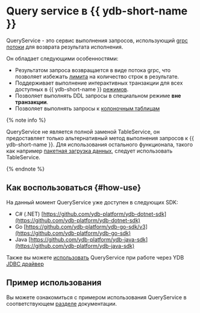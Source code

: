 # Query service в {{ ydb-short-name }}

QueryService - это сервис выполнения запросов, использующий [grpc потоки](https://grpc.io/docs/what-is-grpc/core-concepts/#server-streaming-rpc) для возврата результата исполнения.

Он обладает следующими особенностями:

* Результатом запроса возвращается в виде потока grpc, что позволяет избежать [лимита](./limits-ydb.md#query) на количество строк в результате.
* Поддерживает выполнение интерактивных транзакции для всех доступных в {{ ydb-short-name }} [режимов](./transactions.md#modes).
* Позволяет выполнять DDL запросы в специальном режиме **вне транзакции**.
* Позволяет выполнять запросы к [колоночным таблицам](./datamodel/table.md#column-oriented-tables)

{% note info %}

QueryService не является полной заменой TableService, он предоставляет только альтернативный метод выполнения запросов к {{ ydb-short-name }}. Для использования остального функционала, такого как например [пакетная загрузка данных](../dev/batch-upload.md), следует использовать TableService.

{% endnote %}


## Как воспользоваться {#how-use}

На данный момент QueryService уже доступен в следующих SDK:

- С# (.NET) [https://github.com/ydb-platform/ydb-dotnet-sdk](https://github.com/ydb-platform/ydb-dotnet-sdk)
- Go [https://github.com/ydb-platform/ydb-go-sdk/v3](https://github.com/ydb-platform/ydb-go-sdk)
- Java [https://github.com/ydb-platform/ydb-java-sdk](https://github.com/ydb-platform/ydb-java-sdk)

Также вы можете [использовать](https://github.com/ydb-platform/ydb-jdbc-driver#using-queryservice-mode) QueryService при работе через YDB [JDBC драйвер](https://github.com/ydb-platform/ydb-jdbc-driver)

## Пример использования 

Вы можете ознакомиться с примером использования QueryService в соответствующем [разделе](../dev/query-service-app/index.md) документации.
